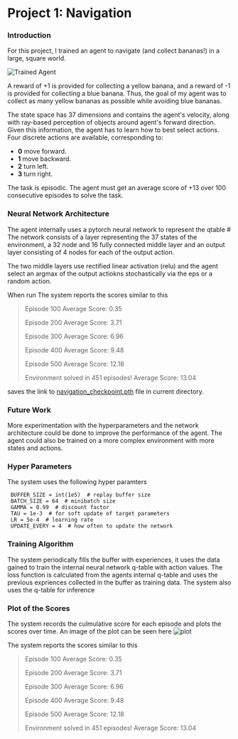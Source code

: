 [//]: # (Image References)

[image1]: https://user-images.githubusercontent.com/10624937/42135619-d90f2f28-7d12-11e8-8823-82b970a54d7e.gif "Trained Agent"

# Project 1: Navigation

### Introduction

For this project, I trained an agent to navigate (and collect bananas!) in a large, square world.

![Trained Agent][image1]

A reward of +1 is provided for collecting a yellow banana, and a reward of -1 is provided for collecting a blue banana.
Thus, the goal of my agent was to collect as many yellow bananas as possible while avoiding blue bananas.

The state space has 37 dimensions and contains the agent's velocity, along with ray-based perception of objects around agent's forward direction.  Given this information, the agent has to learn how to best select actions.  Four discrete actions are available, corresponding to:

- **0** move forward.
- **1** move backward.
- **2** turn left.
- **3** turn right.

The task is episodic.
The agent must get an average score of +13 over 100 consecutive episodes to solve the task.


### Neural Network Architecture

The agent internally uses  a pytorch neural network to represent the qtable #
The network consists of a layer representing the 37 states of the environment, a 32 node and 16  fully connected middle layer
and an output layer consisting of 4 nodes for each of the output action.

The two middle layers use rectified linear activation (relu)
and the agent select an argmax of the output actiokns stochastically via the eps or a random action.

When run The system reports the scores similar to this

> Episode 100     Average Score: 0.35
>
> Episode 200     Average Score: 3.71
>
> Episode 300     Average Score: 6.96
>
> Episode 400     Average Score: 9.48
>
> Episode 500     Average Score: 12.18
>
> Environment solved in 451 episodes!     Average Score: 13.04

saves the link to [navigation_checkpoint.pth](file:///navigation_checkpoint.pth) file in current directory.

### Future Work
More experimentation with the hyperparameters and the network architecture could be done to improve the performance of the agent.
The agent could also be trained on a more complex environment with more states and actions.

### Hyper Parameters
The system uses the following hyper paramters
```
 BUFFER_SIZE = int(1e5)  # replay buffer size
 BATCH_SIZE = 64  # minibatch size
 GAMMA = 0.99  # discount factor
 TAU = 1e-3  # for soft update of target parameters
 LR = 5e-4  # learning rate
 UPDATE_EVERY = 4  # how often to update the network
```

### Training Algorithm
The system periodically fills the buffer with experiences, it uses the data gained to train the internal neural network q-table  with action values.
The loss function is calculated from the agents internal q-table and uses the previous expriences collected in the buffer as training data.
The system also uses the q-table for inference

### Plot of the Scores
The system records the culmulative score for each episode and plots the scores over time.
An image of the plot can be seen here
![plot](file://./ScorePlot.png)

The system reports the scores similar to this

> Episode 100     Average Score: 0.35
>
> Episode 200     Average Score: 3.71
>
> Episode 300     Average Score: 6.96
>
> Episode 400     Average Score: 9.48
>
> Episode 500     Average Score: 12.18
>
> Environment solved in 451 episodes!     Average Score: 13.04
